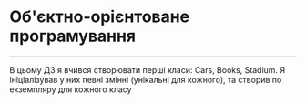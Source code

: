 # Об'єктно-орієнтоване програмування
____
В цьому ДЗ я вчився створювати перші класи: Cars, Books, Stadium. Я ініціалізував у них певні змінні (унікальні для кожного), та створив по екземпляру для кожного класу

